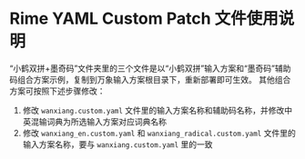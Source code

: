 # Rime YAML Custom Patch 文件使用说明

“小鹤双拼+墨奇码”文件夹里的三个文件是以“小鹤双拼”输入方案和“墨奇码”辅助码组合方案示例，复制到万象输入方案根目录下，重新部署即可生效。
其他组合方案可按照下述步骤修改：

1. 修改 `wanxiang.custom.yaml` 文件里的输入方案名称和辅助码名称，并修改中英混输词典为所选输入方案对应词典名称
2. 修改 `wanxiang_en.custom.yaml` 和 `wanxiang_radical.custom.yaml` 文件里的输入方案名称，要与 `wanxiang.custom.yaml` 里的一致